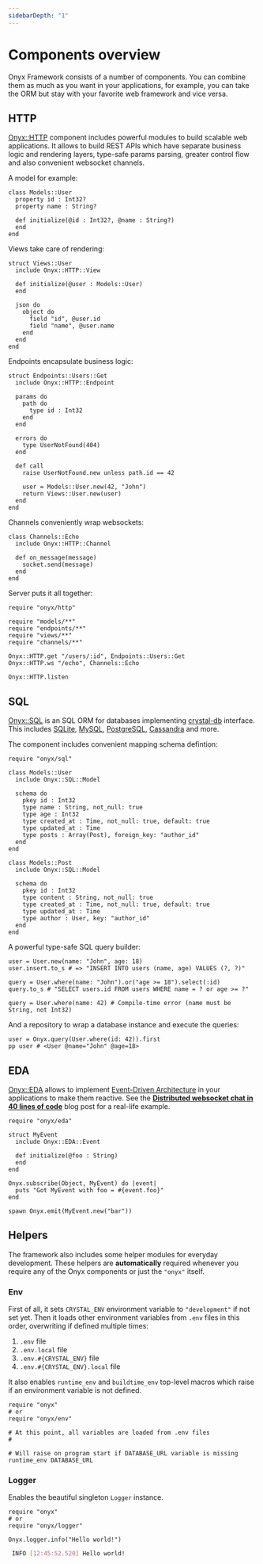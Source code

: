 ```yaml
---
sidebarDepth: "1"
---
```


# Components overview

Onyx Framework consists of a number of components. You can combine them as much as you want in your applications, for example, you can take the ORM but stay with your favorite web framework and vice versa.

## HTTP

[Onyx::HTTP](/http/) component includes powerful modules to build scalable web applications. It allows to build REST APIs which have separate business logic and rendering layers, type-safe params parsing, greater control flow and also convenient websocket channels.

A model for example:

```crystal
class Models::User
  property id : Int32?
  property name : String?

  def initialize(@id : Int32?, @name : String?)
  end
end
```

Views take care of rendering:

```crystal
struct Views::User
  include Onyx::HTTP::View

  def initialize(@user : Models::User)
  end

  json do
    object do
      field "id", @user.id
      field "name", @user.name
    end
  end
end
```

Endpoints encapsulate business logic:

```crystal
struct Endpoints::Users::Get
  include Onyx::HTTP::Endpoint

  params do
    path do
      type id : Int32
    end
  end

  errors do
    type UserNotFound(404)
  end

  def call
    raise UserNotFound.new unless path.id == 42

    user = Models::User.new(42, "John")
    return Views::User.new(user)
  end
end
```

Channels conveniently wrap websockets:

```crystal
class Channels::Echo
  include Onyx::HTTP::Channel

  def on_message(message)
    socket.send(message)
  end
end
```

Server puts it all together:

```crystal
require "onyx/http"

require "models/**"
require "endpoints/**"
require "views/**"
require "channels/**"

Onyx::HTTP.get "/users/:id", Endpoints::Users::Get
Onyx::HTTP.ws "/echo", Channels::Echo

Onyx::HTTP.listen
```

## SQL

[Onyx::SQL](/sql/) is an SQL ORM for databases implementing [crystal-db](https://github.com/crystal-lang/crystal-db) interface. This includes [SQLite](https://github.com/crystal-lang/crystal-sqlite3), [MySQL](https://github.com/crystal-lang/crystal-mysql), [PostgreSQL](https://github.com/will/crystal-pg), [Cassandra](https://github.com/kaukas/crystal-cassandra) and more.

The component includes convenient mapping schema defintion:

```crystal
require "onyx/sql"

class Models::User
  include Onyx::SQL::Model

  schema do
    pkey id : Int32
    type name : String, not_null: true
    type age : Int32
    type created_at : Time, not_null: true, default: true
    type updated_at : Time
    type posts : Array(Post), foreign_key: "author_id"
  end
end

class Models::Post
  include Onyx::SQL::Model

  schema do
    pkey id : Int32
    type content : String, not_null: true
    type created_at : Time, not_null: true, default: true
    type updated_at : Time
    type author : User, key: "author_id"
  end
end
```

A powerful type-safe SQL query builder:

```crystal
user = User.new(name: "John", age: 18)
user.insert.to_s # => "INSERT INTO users (name, age) VALUES (?, ?)"

query = User.where(name: "John").or("age >= 18").select(:id)
query.to_s # "SELECT users.id FROM users WHERE name = ? or age >= ?"

query = User.where(name: 42) # Compile-time error (name must be String, not Int32)
```

And a repository to wrap a database instance and execute the queries:

```crystal
user = Onyx.query(User.where(id: 42)).first
pp user # <User @name="John" @age=18>
```

## EDA

[Onyx::EDA](/eda/) allows to implement [Event-Driven Architecture](https://en.wikipedia.org/wiki/Event-driven_architecture) in your applications to make them reactive. See the [**Distributed websocket chat in 40 lines of code**](https://blog.onyxframework.org/posts/distributed-websocket-chat-in-40-loc/) blog post for a real-life example.

```crystal
require "onyx/eda"

struct MyEvent
  include Onyx::EDA::Event

  def initialize(@foo : String)
  end
end

Onyx.subscribe(Object, MyEvent) do |event|
  puts "Got MyEvent with foo = #{event.foo}"
end

spawn Onyx.emit(MyEvent.new("bar"))
```

## Helpers

The framework also includes some helper modules for everyday development. These helpers are **automatically** required whenever you require any of the Onyx components or just the `"onyx"` itself.

### Env

First of all, it sets `CRYSTAL_ENV` environment variable to `"development"` if not set yet. Then it loads other environment variables from `.env` files in this order, overwriting if defined multiple times:

1. `.env` file
2. `.env.local` file
3. `.env.#{CRYSTAL_ENV}` file
4. `.env.#{CRYSTAL_ENV}.local` file

It also enables `runtime_env` and `buildtime_env` top-level macros which raise if an environment variable is not defined.

```crystal
require "onyx"
# or
require "onyx/env"

# At this point, all variables are loaded from .env files
#

# Will raise on program start if DATABASE_URL variable is missing
runtime_env DATABASE_URL
```

### Logger

Enables the beautiful singleton `Logger` instance.

```crystal
require "onyx"
# or
require "onyx/logger"

Onyx.logger.info("Hello world!")
```

```sh
 INFO [12:45:52.520] Hello world!
```
